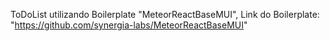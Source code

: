 ToDoList utilizando Boilerplate "MeteorReactBaseMUI", Link do Boilerplate: "https://github.com/synergia-labs/MeteorReactBaseMUI"

